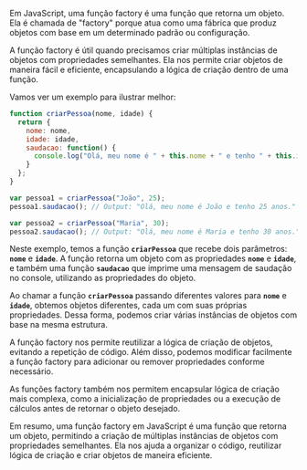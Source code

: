 Em JavaScript, uma função factory é uma função que retorna um objeto. Ela é chamada de "factory" porque atua como uma fábrica que produz objetos com base em um determinado padrão ou configuração.

A função factory é útil quando precisamos criar múltiplas instâncias de objetos com propriedades semelhantes. Ela nos permite criar objetos de maneira fácil e eficiente, encapsulando a lógica de criação dentro de uma função.

Vamos ver um exemplo para ilustrar melhor:

```jsx
function criarPessoa(nome, idade) {
  return {
    nome: nome,
    idade: idade,
    saudacao: function() {
      console.log("Olá, meu nome é " + this.nome + " e tenho " + this.idade + " anos.");
    }
  };
}

var pessoa1 = criarPessoa("João", 25);
pessoa1.saudacao(); // Output: "Olá, meu nome é João e tenho 25 anos."

var pessoa2 = criarPessoa("Maria", 30);
pessoa2.saudacao(); // Output: "Olá, meu nome é Maria e tenho 30 anos."

```

Neste exemplo, temos a função **`criarPessoa`** que recebe dois parâmetros: **`nome`** e **`idade`**. A função retorna um objeto com as propriedades **`nome`** e **`idade`**, e também uma função **`saudacao`** que imprime uma mensagem de saudação no console, utilizando as propriedades do objeto.

Ao chamar a função **`criarPessoa`** passando diferentes valores para **`nome`** e **`idade`**, obtemos objetos diferentes, cada um com suas próprias propriedades. Dessa forma, podemos criar várias instâncias de objetos com base na mesma estrutura.

A função factory nos permite reutilizar a lógica de criação de objetos, evitando a repetição de código. Além disso, podemos modificar facilmente a função factory para adicionar ou remover propriedades conforme necessário.

As funções factory também nos permitem encapsular lógica de criação mais complexa, como a inicialização de propriedades ou a execução de cálculos antes de retornar o objeto desejado.

Em resumo, uma função factory em JavaScript é uma função que retorna um objeto, permitindo a criação de múltiplas instâncias de objetos com propriedades semelhantes. Ela nos ajuda a organizar o código, reutilizar lógica de criação e criar objetos de maneira eficiente.